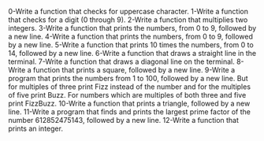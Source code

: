 0-Write a function that checks for uppercase character. 1-Write a function that checks for a digit (0 through 9). 2-Write a function that multiplies two integers. 3-Write a function that prints the numbers, from 0 to 9, followed by a new line. 4-Write a function that prints the numbers, from 0 to 9, followed by a new line. 5-Write a function that prints 10 times the numbers, from 0 to 14, followed by a new line. 6-Write a function that draws a straight line in the terminal. 7-Write a function that draws a diagonal line on the terminal. 8-Write a function that prints a square, followed by a new line. 9-Write a program that prints the numbers from 1 to 100, followed by a new line. But for multiples of three print Fizz instead of the number and for the multiples of five print Buzz. For numbers which are multiples of both three and five print FizzBuzz. 10-Write a function that prints a triangle, followed by a new line. 11-Write a program that finds and prints the largest prime factor of the number 612852475143, followed by a new line. 12-Write a function that prints an integer.
